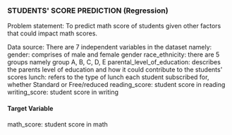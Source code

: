 ### STUDENTS' SCORE PREDICTION (Regression)

Problem statement: To predict math score of students given other factors that could impact math scores. 

Data source: 
There are 7 independent variables in the dataset namely:
gender: comprises of male and female gender
race_ethnicity: there are 5 groups namely group A, B, C, D, E
parental_level_of_education: describes the parents level of education and how it could contribute to the students' scores
lunch: refers to the type of lunch each student subscribed for, whether Standard or Free/reduced
reading_score: student score in reading
writing_score: student score in writing

#### Target Variable

math_score: student score in math
